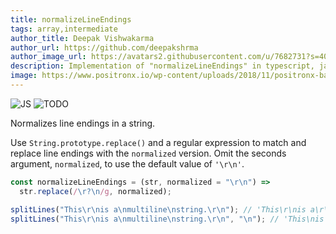 ```yaml
---
title: normalizeLineEndings
tags: array,intermediate
author_title: Deepak Vishwakarma
author_url: https://github.com/deepakshrma
author_image_url: https://avatars2.githubusercontent.com/u/7682731?s=400
description: Implementation of "normalizeLineEndings" in typescript, javascript and deno.
image: https://www.positronx.io/wp-content/uploads/2018/11/positronx-banner-1152-1.jpg
---
```


![JS](https://img.shields.io/badge/supports-javascript-yellow.svg?style=flat-square)
![TODO](https://img.shields.io/badge///TODO-blue.svg?style=flat-square)

Normalizes line endings in a string.

Use `String.prototype.replace()` and a regular expression to match and replace line endings with the `normalized` version.
Omit the seconds argument, `normalized`, to use the default value of `'\r\n'`.

```js
const normalizeLineEndings = (str, normalized = "\r\n") =>
  str.replace(/\r?\n/g, normalized);
```

```js
splitLines("This\r\nis a\nmultiline\nstring.\r\n"); // 'This\r\nis a\r\nmultiline\r\nstring.\r\n'
splitLines("This\r\nis a\nmultiline\nstring.\r\n", "\n"); // 'This\nis a\nmultiline\nstring.\n'
```
